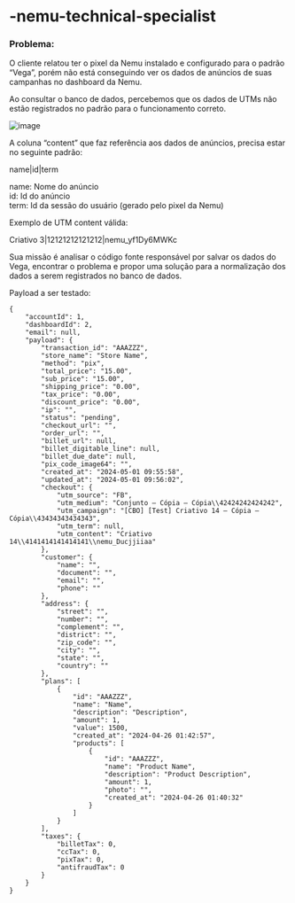 # -nemu-technical-specialist


### Problema:

O cliente relatou ter o pixel da Nemu instalado e configurado para o padrão “Vega”, porém não está conseguindo ver os dados de anúncios de suas campanhas no dashboard da Nemu. 

Ao consultar o banco de dados, percebemos que os dados de UTMs não estão registrados no padrão para o funcionamento correto.

![image](https://github.com/alexdiegoo/-nemu-technical-specialist/assets/66486335/04c9a2b5-6996-450f-955a-8e583e1394c0)


A coluna “content” que faz referência aos dados de anúncios, precisa estar no seguinte padrão:

name|id|term

name: Nome do anúncio <br /> 
id: Id do anúncio <br />
term:  Id da sessão do usuário (gerado pelo pixel da Nemu) <br />

Exemplo de UTM content válida:

Criativo 3|12121212121212|nemu_yf1Dy6MWKc


Sua missão é analisar o código fonte responsável por salvar os dados do Vega, encontrar o problema e propor uma solução para a normalização dos dados a serem registrados no banco de dados.


Payload a ser testado:

```
{
	"accountId": 1,
	"dashboardId": 2,
	"email": null,
	"payload": {
		"transaction_id": "AAAZZZ",
		"store_name": "Store Name",
		"method": "pix",
		"total_price": "15.00",
		"sub_price": "15.00",
		"shipping_price": "0.00",
		"tax_price": "0.00",
		"discount_price": "0.00",
		"ip": "",
		"status": "pending",
		"checkout_url": "",
		"order_url": "",
		"billet_url": null,
		"billet_digitable_line": null,
		"billet_due_date": null,
		"pix_code_image64": "",
		"created_at": "2024-05-01 09:55:58",
		"updated_at": "2024-05-01 09:56:02",
		"checkout": {
			"utm_source": "FB",
			"utm_medium": "Conjunto — Cópia — Cópia\\42424242424242",
			"utm_campaign": "[CBO] [Test] Criativo 14 — Cópia — Cópia\\43434343434343",
			"utm_term": null,
			"utm_content": "Criativo 14\\4141414141414141\\nemu_Ducjjiiaa"
		},
		"customer": {
			"name": "",
			"document": "",
			"email": "",
			"phone": ""
		},
		"address": {
			"street": "",
			"number": "",
			"complement": "",
			"district": "",
			"zip_code": "",
			"city": "",
			"state": "",
			"country": ""
		},
		"plans": [
			{
				"id": "AAAZZZ",
				"name": "Name",
				"description": "Description",
				"amount": 1,
				"value": 1500,
				"created_at": "2024-04-26 01:42:57",
				"products": [
					{
						"id": "AAAZZZ",
						"name": "Product Name",
						"description": "Product Description",
						"amount": 1,
						"photo": "",
						"created_at": "2024-04-26 01:40:32"
					}
				]
			}
		],
		"taxes": {
			"billetTax": 0,
			"ccTax": 0,
			"pixTax": 0,
			"antifraudTax": 0
		}
	}
}
```
